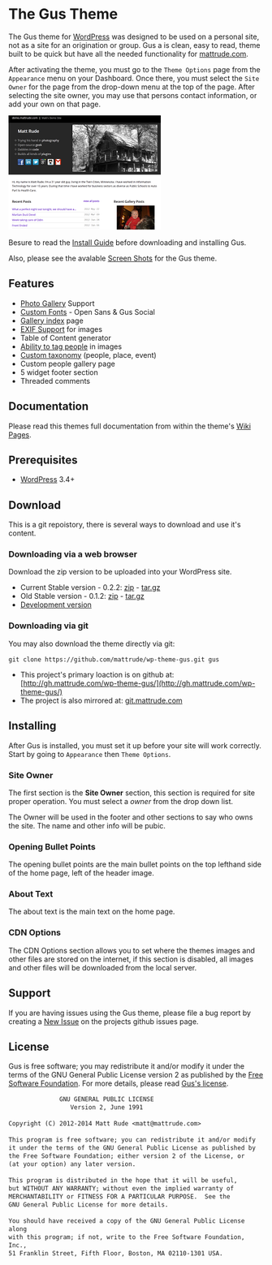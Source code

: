 # The Gus Theme

The Gus theme for [WordPress](http://wordpress.org) was designed to be used on a personal site, not as a site for an origination or group.  Gus a is clean, easy to read, theme built to be quick but have all the needed functionality for [mattrude.com](http://mattrude.com).

After activating the theme, you must go to the `Theme Options` page from the `Appearance` menu on your Dashboard.  Once there, you must select the `Site Owner` for the page from the drop-down menu at the top of the page.  After selecting the site owner, you may use that persons contact information, or add your own on that page.

![Screenshot](https://github.com/mattrude/wp-theme-gus/raw/master/screenshot.png)

Besure to read the [Install Guide](https://github.com/mattrude/wp-theme-gus/wiki/Installing) before downloading and installing Gus.

Also, please see the avalable [Screen Shots](https://github.com/mattrude/wp-theme-gus/wiki/Screen-Shots) for the Gus theme.

## Features

* [Photo Gallery](https://github.com/mattrude/wp-theme-gus/wiki/Photo-gallery-support#head) Support
* [Custom Fonts](https://github.com/mattrude/wp-theme-gus/wiki/Fonts#head) - Open Sans & Gus Social
* [Gallery index](https://github.com/mattrude/wp-theme-gus/wiki/Gallery-index-page#head) page
* [EXIF Support](https://github.com/mattrude/wp-theme-gus/wiki/Exif-support-for-images#head) for images
* Table of Content generator
* [Ability to tag people](https://github.com/mattrude/wp-theme-gus/wiki/Ability-to-tag-people-in-images#head) in images
* [Custom taxonomy](https://github.com/mattrude/wp-theme-gus/wiki/Custom-taxonomy#head) (people, place, event)
* Custom people gallery page
* 5 widget footer section
* Threaded comments

## Documentation

Please read this themes full documentation from within the theme's [Wiki Pages](https://github.com/mattrude/wp-theme-gus/wiki).

## Prerequisites

* [WordPress](http://wordpress.org) 3.4+

## Download

This is a git repoistory, there is several ways to download and use it's content.

### Downloading via a web browser

Download the zip version to be uploaded into your WordPress site.

* Current Stable version - 0.2.2: [zip](https://github.com/mattrude/wp-theme-gus/zipball/0.2.2) - [tar.gz](https://github.com/mattrude/wp-theme-gus/tarball/0.2.2)
* Old Stable version - 0.1.2: [zip](https://github.com/mattrude/wp-theme-gus/zipball/0.1.2) - [tar.gz](https://github.com/mattrude/wp-theme-gus/tarball/0.1.2)
* [Development version](https://github.com/mattrude/wp-theme-gus/zipball/master)

### Downloading via git

You may also download the theme directly via git:

    git clone https://github.com/mattrude/wp-theme-gus.git gus

* This project's primary loaction is on github at: [http://gh.mattrude.com/wp-theme-gus/](http://gh.mattrude.com/wp-theme-gus/)
* The project is also mirrored at: [git.mattrude.com](http://git.mattrude.com/summary/WordPress%2FThemes%2Fgus.git)

## Installing

After Gus is installed, you must set it up before your site will work correctly.  Start by going to `Appearance` then `Theme Options`.

### Site Owner

The first section is the **Site Owner** section, this section is required for site proper operation.  You must select a _owner_ from the drop down list.

The Owner will be used in the footer and other sections to say who owns the site.  The name and other info will be pubic.

### Opening Bullet Points

The opening bullet points are the main bullet points on the top lefthand side of the home page, left of the header image.

### About Text

The about text is the main text on the home page.

### CDN Options

The CDN Options section allows you to set where the themes images and other files are stored on the internet, if this section is disabled, all images and other files will be downloaded from the local server.

## Support
If you are having issues using the Gus theme, please file a bug report by creating a [New Issue](https://github.com/mattrude/wp-theme-gus/issues) on the projects github issues page.

## License
Gus is free software; you may redistribute it and/or modify it under the terms of the GNU General Public License version 2 as published by the [Free Software Foundation](http://www.fsf.org/). For more details, please read [Gus's license](https://github.com/mattrude/wp-theme-gus/blob/master/license.txt).

                  GNU GENERAL PUBLIC LICENSE
                     Version 2, June 1991
    
    Copyright (C) 2012-2014 Matt Rude <matt@mattrude.com>
    
    This program is free software; you can redistribute it and/or modify
    it under the terms of the GNU General Public License as published by
    the Free Software Foundation; either version 2 of the License, or
    (at your option) any later version.
    
    This program is distributed in the hope that it will be useful,
    but WITHOUT ANY WARRANTY; without even the implied warranty of
    MERCHANTABILITY or FITNESS FOR A PARTICULAR PURPOSE.  See the
    GNU General Public License for more details.
    
    You should have received a copy of the GNU General Public License along
    with this program; if not, write to the Free Software Foundation, Inc.,
    51 Franklin Street, Fifth Floor, Boston, MA 02110-1301 USA.
